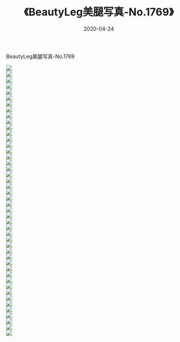 ﻿---
layout: post
title:  《BeautyLeg美腿写真-No.1769》
date:   2020-04-24
img: http://img.660000.xyz/Sharelink/网络美图/2020/BeautyLeg美腿写真-No.1769/000.jpg
categories: [美女, 清纯, 唯美]
---

BeautyLeg美腿写真-No.1769

  ![](http://img.660000.xyz/Sharelink/网络美图/2020/BeautyLeg美腿写真-No.1769/001.jpg) <br> ![](http://img.660000.xyz/Sharelink/网络美图/2020/BeautyLeg美腿写真-No.1769/002.jpg) <br> ![](http://img.660000.xyz/Sharelink/网络美图/2020/BeautyLeg美腿写真-No.1769/003.jpg) <br> ![](http://img.660000.xyz/Sharelink/网络美图/2020/BeautyLeg美腿写真-No.1769/004.jpg) <br> ![](http://img.660000.xyz/Sharelink/网络美图/2020/BeautyLeg美腿写真-No.1769/005.jpg) <br> ![](http://img.660000.xyz/Sharelink/网络美图/2020/BeautyLeg美腿写真-No.1769/006.jpg) <br> ![](http://img.660000.xyz/Sharelink/网络美图/2020/BeautyLeg美腿写真-No.1769/007.jpg) <br> ![](http://img.660000.xyz/Sharelink/网络美图/2020/BeautyLeg美腿写真-No.1769/008.jpg) <br> ![](http://img.660000.xyz/Sharelink/网络美图/2020/BeautyLeg美腿写真-No.1769/009.jpg) <br> ![](http://img.660000.xyz/Sharelink/网络美图/2020/BeautyLeg美腿写真-No.1769/010.jpg) <br> ![](http://img.660000.xyz/Sharelink/网络美图/2020/BeautyLeg美腿写真-No.1769/011.jpg) <br> ![](http://img.660000.xyz/Sharelink/网络美图/2020/BeautyLeg美腿写真-No.1769/012.jpg) <br> ![](http://img.660000.xyz/Sharelink/网络美图/2020/BeautyLeg美腿写真-No.1769/013.jpg) <br> ![](http://img.660000.xyz/Sharelink/网络美图/2020/BeautyLeg美腿写真-No.1769/014.jpg) <br> ![](http://img.660000.xyz/Sharelink/网络美图/2020/BeautyLeg美腿写真-No.1769/015.jpg) <br> ![](http://img.660000.xyz/Sharelink/网络美图/2020/BeautyLeg美腿写真-No.1769/016.jpg) <br> ![](http://img.660000.xyz/Sharelink/网络美图/2020/BeautyLeg美腿写真-No.1769/017.jpg) <br> ![](http://img.660000.xyz/Sharelink/网络美图/2020/BeautyLeg美腿写真-No.1769/018.jpg) <br> ![](http://img.660000.xyz/Sharelink/网络美图/2020/BeautyLeg美腿写真-No.1769/019.jpg) <br> ![](http://img.660000.xyz/Sharelink/网络美图/2020/BeautyLeg美腿写真-No.1769/020.jpg) <br> ![](http://img.660000.xyz/Sharelink/网络美图/2020/BeautyLeg美腿写真-No.1769/021.jpg) <br> ![](http://img.660000.xyz/Sharelink/网络美图/2020/BeautyLeg美腿写真-No.1769/022.jpg) <br> ![](http://img.660000.xyz/Sharelink/网络美图/2020/BeautyLeg美腿写真-No.1769/023.jpg) <br> ![](http://img.660000.xyz/Sharelink/网络美图/2020/BeautyLeg美腿写真-No.1769/024.jpg) <br> ![](http://img.660000.xyz/Sharelink/网络美图/2020/BeautyLeg美腿写真-No.1769/025.jpg) <br> ![](http://img.660000.xyz/Sharelink/网络美图/2020/BeautyLeg美腿写真-No.1769/026.jpg) <br> ![](http://img.660000.xyz/Sharelink/网络美图/2020/BeautyLeg美腿写真-No.1769/027.jpg) <br> ![](http://img.660000.xyz/Sharelink/网络美图/2020/BeautyLeg美腿写真-No.1769/028.jpg) <br> ![](http://img.660000.xyz/Sharelink/网络美图/2020/BeautyLeg美腿写真-No.1769/029.jpg) <br> ![](http://img.660000.xyz/Sharelink/网络美图/2020/BeautyLeg美腿写真-No.1769/030.jpg) <br> ![](http://img.660000.xyz/Sharelink/网络美图/2020/BeautyLeg美腿写真-No.1769/031.jpg) <br> ![](http://img.660000.xyz/Sharelink/网络美图/2020/BeautyLeg美腿写真-No.1769/032.jpg) <br> ![](http://img.660000.xyz/Sharelink/网络美图/2020/BeautyLeg美腿写真-No.1769/033.jpg) <br> ![](http://img.660000.xyz/Sharelink/网络美图/2020/BeautyLeg美腿写真-No.1769/034.jpg) <br> ![](http://img.660000.xyz/Sharelink/网络美图/2020/BeautyLeg美腿写真-No.1769/035.jpg) <br> ![](http://img.660000.xyz/Sharelink/网络美图/2020/BeautyLeg美腿写真-No.1769/036.jpg) <br> ![](http://img.660000.xyz/Sharelink/网络美图/2020/BeautyLeg美腿写真-No.1769/037.jpg) <br> ![](http://img.660000.xyz/Sharelink/网络美图/2020/BeautyLeg美腿写真-No.1769/038.jpg) <br> ![](http://img.660000.xyz/Sharelink/网络美图/2020/BeautyLeg美腿写真-No.1769/039.jpg) <br> ![](http://img.660000.xyz/Sharelink/网络美图/2020/BeautyLeg美腿写真-No.1769/040.jpg) <br> ![](http://img.660000.xyz/Sharelink/网络美图/2020/BeautyLeg美腿写真-No.1769/041.jpg) <br> ![](http://img.660000.xyz/Sharelink/网络美图/2020/BeautyLeg美腿写真-No.1769/042.jpg) <br> ![](http://img.660000.xyz/Sharelink/网络美图/2020/BeautyLeg美腿写真-No.1769/043.jpg) <br> ![](http://img.660000.xyz/Sharelink/网络美图/2020/BeautyLeg美腿写真-No.1769/044.jpg) <br> ![](http://img.660000.xyz/Sharelink/网络美图/2020/BeautyLeg美腿写真-No.1769/045.jpg) <br> ![](http://img.660000.xyz/Sharelink/网络美图/2020/BeautyLeg美腿写真-No.1769/046.jpg) <br>